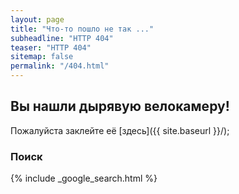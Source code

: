 ```yaml
---
layout: page
title: "Что-то пошло не так ..."
subheadline: "HTTP 404"
teaser: "HTTP 404"
sitemap: false
permalink: "/404.html"
---
```

## Вы нашли дырявую велокамеру!

Пожалуйста заклейте её [здесь]({{ site.baseurl }}/);  

### Поиск

{% include _google_search.html %}
